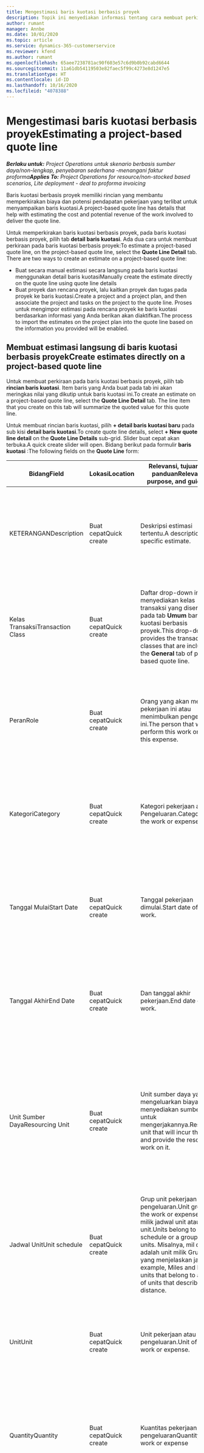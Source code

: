 ```yaml
---
title: Mengestimasi baris kuotasi berbasis proyek
description: Topik ini menyediakan informasi tentang cara membuat perkiraan pada baris kuotasi berbasis proyek.
author: rumant
manager: Annbe
ms.date: 10/01/2020
ms.topic: article
ms.service: dynamics-365-customerservice
ms.reviewer: kfend
ms.author: rumant
ms.openlocfilehash: 65aee7238781ac90f603e57c6d9b0b92cabd6644
ms.sourcegitcommit: 11a61db54119503e82faec5f99c4273e8d1247e5
ms.translationtype: HT
ms.contentlocale: id-ID
ms.lasthandoff: 10/16/2020
ms.locfileid: "4078388"
---
```

# <a name="estimating-a-project-based-quote-line"></a><span data-ttu-id="1d2b4-103">Mengestimasi baris kuotasi berbasis proyek</span><span class="sxs-lookup"><span data-stu-id="1d2b4-103">Estimating a project-based quote line</span></span>

<span data-ttu-id="1d2b4-104">_**Berlaku untuk:** Project Operations untuk skenario berbasis sumber daya/non-lengkap, penyebaran sederhana -menangani faktur proforma_</span><span class="sxs-lookup"><span data-stu-id="1d2b4-104">_**Applies To:** Project Operations for resource/non-stocked based scenarios, Lite deployment - deal to proforma invoicing_</span></span>

<span data-ttu-id="1d2b4-105">Baris kuotasi berbasis proyek memiliki rincian yang membantu memperkirakan biaya dan potensi pendapatan pekerjaan yang terlibat untuk menyampaikan baris kuotasi.</span><span class="sxs-lookup"><span data-stu-id="1d2b4-105">A project-based quote line has details that help with estimating the cost and potential revenue of the work involved to deliver the quote line.</span></span>

<span data-ttu-id="1d2b4-106">Untuk memperkirakan baris kuotasi berbasis proyek, pada baris kuotasi berbasis proyek, pilih tab **detail baris kuotasi**. Ada dua cara untuk membuat perkiraan pada baris kuotasi berbasis proyek:</span><span class="sxs-lookup"><span data-stu-id="1d2b4-106">To estimate a project-based quote line, on the project-based quote line, select the **Quote Line Detail** tab. There are two ways to create an estimate on a project-based quote line:</span></span>

- <span data-ttu-id="1d2b4-107">Buat secara manual estimasi secara langsung pada baris kuotasi menggunakan detail baris kuotasi</span><span class="sxs-lookup"><span data-stu-id="1d2b4-107">Manually create the estimate directly on the quote line using quote line details</span></span> 
- <span data-ttu-id="1d2b4-108">Buat proyek dan rencana proyek, lalu kaitkan proyek dan tugas pada proyek ke baris kuotasi.</span><span class="sxs-lookup"><span data-stu-id="1d2b4-108">Create a project and a project plan, and then associate the project and tasks on the project to the quote line.</span></span> <span data-ttu-id="1d2b4-109">Proses untuk mengimpor estimasi pada rencana proyek ke baris kuotasi berdasarkan informasi yang Anda berikan akan diaktifkan.</span><span class="sxs-lookup"><span data-stu-id="1d2b4-109">The process to import the estimates on the project plan into the quote line based on the information you provided will be enabled.</span></span>

## <a name="create-estimates-directly-on-a-project-based-quote-line"></a><span data-ttu-id="1d2b4-110">Membuat estimasi langsung di baris kuotasi berbasis proyek</span><span class="sxs-lookup"><span data-stu-id="1d2b4-110">Create estimates directly on a project-based quote line</span></span>

<span data-ttu-id="1d2b4-111">Untuk membuat perkiraan pada baris kuotasi berbasis proyek, pilih tab **rincian baris kuotasi**. Item baris yang Anda buat pada tab ini akan meringkas nilai yang dikutip untuk baris kuotasi ini.</span><span class="sxs-lookup"><span data-stu-id="1d2b4-111">To create an estimate on a project-based quote line, select the **Quote Line Detail** tab. The line item that you create on this tab will summarize the quoted value for this quote line.</span></span> 

<span data-ttu-id="1d2b4-112">Untuk membuat rincian baris kuotasi, pilih **+ detail baris kuotasi baru** pada sub kisi **detail baris kuotasi**.</span><span class="sxs-lookup"><span data-stu-id="1d2b4-112">To create quote line details, select **+ New quote line detail** on the **Quote Line Details** sub-grid.</span></span> <span data-ttu-id="1d2b4-113">Slider buat cepat akan terbuka.</span><span class="sxs-lookup"><span data-stu-id="1d2b4-113">A quick create slider will open.</span></span> <span data-ttu-id="1d2b4-114">Bidang berikut pada formulir **baris kuotasi** :</span><span class="sxs-lookup"><span data-stu-id="1d2b4-114">The following fields on the **Quote Line** form:</span></span>

| <span data-ttu-id="1d2b4-115">**Bidang**</span><span class="sxs-lookup"><span data-stu-id="1d2b4-115">**Field**</span></span> | <span data-ttu-id="1d2b4-116">**Lokasi**</span><span class="sxs-lookup"><span data-stu-id="1d2b4-116">**Location**</span></span> | <span data-ttu-id="1d2b4-117">**Relevansi, tujuan, dan panduan**</span><span class="sxs-lookup"><span data-stu-id="1d2b4-117">**Relevance, purpose, and guidance**</span></span> | <span data-ttu-id="1d2b4-118">**Dampak hilir**</span><span class="sxs-lookup"><span data-stu-id="1d2b4-118">**Downstream impact**</span></span> |
| --- | --- | --- | --- |
| <span data-ttu-id="1d2b4-119">KETERANGAN</span><span class="sxs-lookup"><span data-stu-id="1d2b4-119">Description</span></span> | <span data-ttu-id="1d2b4-120">Buat cepat</span><span class="sxs-lookup"><span data-stu-id="1d2b4-120">Quick create</span></span> | <span data-ttu-id="1d2b4-121">Deskripsi estimasi tertentu.</span><span class="sxs-lookup"><span data-stu-id="1d2b4-121">A description of the specific estimate.</span></span> | <span data-ttu-id="1d2b4-122">Bidang ini default untuk detail baris kuotasi terkait untuk biaya yang dibuat secara otomatis.</span><span class="sxs-lookup"><span data-stu-id="1d2b4-122">This field defaults to the related quote line detail for cost that is automatically created.</span></span> |
| <span data-ttu-id="1d2b4-123">Kelas Transaksi</span><span class="sxs-lookup"><span data-stu-id="1d2b4-123">Transaction Class</span></span> | <span data-ttu-id="1d2b4-124">Buat cepat</span><span class="sxs-lookup"><span data-stu-id="1d2b4-124">Quick create</span></span> | <span data-ttu-id="1d2b4-125">Daftar drop-down ini menyediakan kelas transaksi yang disertakan pada tab **Umum** baris kuotasi berbasis proyek.</span><span class="sxs-lookup"><span data-stu-id="1d2b4-125">This drop-down list provides the transaction classes that are included on the **General** tab of project-based quote line.</span></span>  | <span data-ttu-id="1d2b4-126">Bidang ini default untuk detail baris kuotasi terkait untuk biaya yang dibuat secara otomatis.</span><span class="sxs-lookup"><span data-stu-id="1d2b4-126">This field defaults to the related quote line detail for cost that is automatically created.</span></span> |
| <span data-ttu-id="1d2b4-127">Peran</span><span class="sxs-lookup"><span data-stu-id="1d2b4-127">Role</span></span> | <span data-ttu-id="1d2b4-128">Buat cepat</span><span class="sxs-lookup"><span data-stu-id="1d2b4-128">Quick create</span></span> | <span data-ttu-id="1d2b4-129">Orang yang akan melakukan pekerjaan ini atau menimbulkan pengeluaran ini.</span><span class="sxs-lookup"><span data-stu-id="1d2b4-129">The person that will perform this work or incur this expense.</span></span> | <span data-ttu-id="1d2b4-130">Bidang ini default untuk detail baris kuotasi terkait untuk biaya yang dibuat secara otomatis.</span><span class="sxs-lookup"><span data-stu-id="1d2b4-130">This field defaults to the related quote line detail for cost that is automatically created.</span></span> |
| <span data-ttu-id="1d2b4-131">Kategori</span><span class="sxs-lookup"><span data-stu-id="1d2b4-131">Category</span></span> | <span data-ttu-id="1d2b4-132">Buat cepat</span><span class="sxs-lookup"><span data-stu-id="1d2b4-132">Quick create</span></span> | <span data-ttu-id="1d2b4-133">Kategori pekerjaan atau Pengeluaran.</span><span class="sxs-lookup"><span data-stu-id="1d2b4-133">Category of the work or expense.</span></span> | <span data-ttu-id="1d2b4-134">Bidang ini default untuk detail baris kuotasi terkait untuk biaya yang dibuat secara otomatis.</span><span class="sxs-lookup"><span data-stu-id="1d2b4-134">This field defaults to the related quote line detail for cost that is automatically created.</span></span> |
| <span data-ttu-id="1d2b4-135">Tanggal Mulai</span><span class="sxs-lookup"><span data-stu-id="1d2b4-135">Start Date</span></span> | <span data-ttu-id="1d2b4-136">Buat cepat</span><span class="sxs-lookup"><span data-stu-id="1d2b4-136">Quick create</span></span> | <span data-ttu-id="1d2b4-137">Tanggal pekerjaan dimulai.</span><span class="sxs-lookup"><span data-stu-id="1d2b4-137">Start date of the work.</span></span> | <span data-ttu-id="1d2b4-138">Bidang ini default untuk detail baris kuotasi terkait untuk biaya yang dibuat secara otomatis.</span><span class="sxs-lookup"><span data-stu-id="1d2b4-138">This field defaults to the related quote line detail for cost that is automatically created.</span></span> |
| <span data-ttu-id="1d2b4-139">Tanggal Akhir</span><span class="sxs-lookup"><span data-stu-id="1d2b4-139">End Date</span></span> | <span data-ttu-id="1d2b4-140">Buat cepat</span><span class="sxs-lookup"><span data-stu-id="1d2b4-140">Quick create</span></span> | <span data-ttu-id="1d2b4-141">Dan tanggal akhir pekerjaan.</span><span class="sxs-lookup"><span data-stu-id="1d2b4-141">End date of the work.</span></span> | <span data-ttu-id="1d2b4-142">Bidang ini default untuk detail baris kuotasi terkait untuk biaya yang dibuat secara otomatis.</span><span class="sxs-lookup"><span data-stu-id="1d2b4-142">This field defaults to the related quote line detail for cost that is automatically created.</span></span> |
| <span data-ttu-id="1d2b4-143">Unit Sumber Daya</span><span class="sxs-lookup"><span data-stu-id="1d2b4-143">Resourcing Unit</span></span> | <span data-ttu-id="1d2b4-144">Buat cepat</span><span class="sxs-lookup"><span data-stu-id="1d2b4-144">Quick create</span></span> | <span data-ttu-id="1d2b4-145">Unit sumber daya yang akan mengeluarkan biaya ini dan menyediakan sumber daya untuk mengerjakannya.</span><span class="sxs-lookup"><span data-stu-id="1d2b4-145">Resourcing unit that will incur this cost and provide the resource to work on it.</span></span> | <span data-ttu-id="1d2b4-146">Bidang ini default untuk detail baris kuotasi terkait untuk biaya yang dibuat secara otomatis.</span><span class="sxs-lookup"><span data-stu-id="1d2b4-146">This field defaults to the related quote line detail for cost that is automatically created.</span></span> <span data-ttu-id="1d2b4-147">Bidang ini juga digunakan dalam pengambilan harga biaya.</span><span class="sxs-lookup"><span data-stu-id="1d2b4-147">This field is also used in cost price retrieval.</span></span> |
| <span data-ttu-id="1d2b4-148">Jadwal Unit</span><span class="sxs-lookup"><span data-stu-id="1d2b4-148">Unit schedule</span></span> | <span data-ttu-id="1d2b4-149">Buat cepat</span><span class="sxs-lookup"><span data-stu-id="1d2b4-149">Quick create</span></span> | <span data-ttu-id="1d2b4-150">Grup unit pekerjaan atau pengeluaran.</span><span class="sxs-lookup"><span data-stu-id="1d2b4-150">Unit group of the work or expense.</span></span> <span data-ttu-id="1d2b4-151">Unit milik jadwal unit atau grup unit.</span><span class="sxs-lookup"><span data-stu-id="1d2b4-151">Units belong to a unit schedule or a group of units.</span></span> <span data-ttu-id="1d2b4-152">Misalnya, mil dan km adalah unit milik Grup unit yang menjelaskan jarak.</span><span class="sxs-lookup"><span data-stu-id="1d2b4-152">For example, Miles and KMs are units that belong to a group of units that describes distance.</span></span> | <span data-ttu-id="1d2b4-153">Bidang ini default untuk detail baris kuotasi terkait untuk biaya yang dibuat secara otomatis.</span><span class="sxs-lookup"><span data-stu-id="1d2b4-153">This field defaults to the related quote line detail for cost that is automatically created.</span></span> |
| <span data-ttu-id="1d2b4-154">Unit</span><span class="sxs-lookup"><span data-stu-id="1d2b4-154">Unit</span></span> | <span data-ttu-id="1d2b4-155">Buat cepat</span><span class="sxs-lookup"><span data-stu-id="1d2b4-155">Quick create</span></span> | <span data-ttu-id="1d2b4-156">Unit pekerjaan atau pengeluaran.</span><span class="sxs-lookup"><span data-stu-id="1d2b4-156">Unit of the work or expense.</span></span> | <span data-ttu-id="1d2b4-157">Bidang ini default untuk detail baris kuotasi terkait untuk biaya yang dibuat secara otomatis.</span><span class="sxs-lookup"><span data-stu-id="1d2b4-157">This field defaults to the related quote line detail for cost that is automatically created.</span></span> |
| <span data-ttu-id="1d2b4-158">Quantity</span><span class="sxs-lookup"><span data-stu-id="1d2b4-158">Quantity</span></span> | <span data-ttu-id="1d2b4-159">Buat cepat</span><span class="sxs-lookup"><span data-stu-id="1d2b4-159">Quick create</span></span> | <span data-ttu-id="1d2b4-160">Kuantitas pekerjaan atau pengeluaran</span><span class="sxs-lookup"><span data-stu-id="1d2b4-160">Quantity of work or expense</span></span> | <span data-ttu-id="1d2b4-161">Bidang ini default untuk detail baris kuotasi terkait untuk biaya yang dibuat secara otomatis.</span><span class="sxs-lookup"><span data-stu-id="1d2b4-161">This field defaults to the related quote line detail for cost that is automatically created.</span></span> |
| <span data-ttu-id="1d2b4-162">Harga unit</span><span class="sxs-lookup"><span data-stu-id="1d2b4-162">Unit price</span></span> | <span data-ttu-id="1d2b4-163">Buat cepat</span><span class="sxs-lookup"><span data-stu-id="1d2b4-163">Quick create</span></span> | <span data-ttu-id="1d2b4-164">Tarif tagihan peran yang melakukan pekerjaan atau harga penjualan dari kategori pengeluaran.</span><span class="sxs-lookup"><span data-stu-id="1d2b4-164">Bill rate of the role that is performing the work or the Sales price of the expense category.</span></span> <span data-ttu-id="1d2b4-165">Bidang ini default untuk waktu berdasarkan kombinasi peran dan sumber daya pada daftar harga proyek yang efektif untuk tanggal mulai.</span><span class="sxs-lookup"><span data-stu-id="1d2b4-165">This field defaults for Time based on the role and resourcing unit combination on the project price list that is effective for the start date.</span></span> <span data-ttu-id="1d2b4-166">Untuk pengeluaran, bidang ini default dari konfigurasi harga untuk kategori transaksi dalam daftar harga proyek yang efektif untuk tanggal mulai.</span><span class="sxs-lookup"><span data-stu-id="1d2b4-166">For expenses, this field defaults from the price setup for the transaction category in the project price list that is effective for the start date.</span></span> <span data-ttu-id="1d2b4-167">Jika metode harga untuk kategori transaksi bukan harga per unit, tidak ada default, dan bidang ini akan dibiarkan kosong.</span><span class="sxs-lookup"><span data-stu-id="1d2b4-167">If the pricing method for the transaction category is not price-per-unit, there is no default, and this field is left blank.</span></span> | <span data-ttu-id="1d2b4-168">Tarif biaya peran yang melakukan pekerjaan atau biaya per unit dari kategori pengeluaran.</span><span class="sxs-lookup"><span data-stu-id="1d2b4-168">Cost rate of the role that is performing the work or the cost-per-unit of the expense category.</span></span> <span data-ttu-id="1d2b4-169">Bidang ini default untuk waktu berdasarkan kombinasi peran dan sumber daya pada harga unit kontrak daftar harga kuotasi yang efektif untuk tanggal mulai.</span><span class="sxs-lookup"><span data-stu-id="1d2b4-169">This field defaults for Time based on the role and resourcing unit combination on the price of the Contracting unit of the Quote price list that is effective for the start date.</span></span> <span data-ttu-id="1d2b4-170">Untuk pengeluaran, bidang ini default dari konfigurasi harga untuk kategori transaksi dalam daftar harga biaya unit kontrak yang efektif untuk tanggal mulai.</span><span class="sxs-lookup"><span data-stu-id="1d2b4-170">For expenses, this field defaults from the price setup for the transaction category in the cost price list of Contracting unit that is effective for the start date.</span></span> <span data-ttu-id="1d2b4-171">Jika metode harga untuk kategori transaksi bukan harga per unit, tidak ada default, dan bidang ini akan dibiarkan kosong.</span><span class="sxs-lookup"><span data-stu-id="1d2b4-171">If the pricing method for the transaction category is not price-per-unit, there is no default and this field is left blank.</span></span> |
| <span data-ttu-id="1d2b4-172">Perkiraan Pajak</span><span class="sxs-lookup"><span data-stu-id="1d2b4-172">Estimated Tax</span></span> | <span data-ttu-id="1d2b4-173">Buat cepat</span><span class="sxs-lookup"><span data-stu-id="1d2b4-173">Quick create</span></span> | <span data-ttu-id="1d2b4-174">Anda dapat memasukkan perkiraan pajak untuk pekerjaan atau pengeluaran ini secara manual.</span><span class="sxs-lookup"><span data-stu-id="1d2b4-174">You can manually enter the estimated tax for this work or expense.</span></span> | <span data-ttu-id="1d2b4-175">Tidak ada dampak hilir dari bidang ini.</span><span class="sxs-lookup"><span data-stu-id="1d2b4-175">There is no downstream impact of this field.</span></span> |
| <span data-ttu-id="1d2b4-176">Jumlah</span><span class="sxs-lookup"><span data-stu-id="1d2b4-176">Amount</span></span> | <span data-ttu-id="1d2b4-177">Buat cepat</span><span class="sxs-lookup"><span data-stu-id="1d2b4-177">Quick create</span></span> | <span data-ttu-id="1d2b4-178">Anda dapat secara manual memasukkan informasi ke bidang ini jika bidang **kuantitas** dan **harga** dibiarkan kosong.</span><span class="sxs-lookup"><span data-stu-id="1d2b4-178">You can manually input information into this field if the **Quantity** and **Price** fields are left blank.</span></span> <span data-ttu-id="1d2b4-179">Jika bidang ini tidak kosong, bidang ini menjadi hanya baca dan dihitung sebagai (kuantitas \* harga satuan) + pajak.</span><span class="sxs-lookup"><span data-stu-id="1d2b4-179">If these fields are not blank, this field becomes read-only and is calculated as (Quantity \* Unit price) + Tax.</span></span> | <span data-ttu-id="1d2b4-180">Tidak ada dampak hilir dari bidang ini.</span><span class="sxs-lookup"><span data-stu-id="1d2b4-180">There is no downstream impact of this field.</span></span> |

## <a name="update-prices-on-quote-line-details"></a><span data-ttu-id="1d2b4-181">Memperbarui harga pada detail baris kuotasi</span><span class="sxs-lookup"><span data-stu-id="1d2b4-181">Update prices on quote line details</span></span>

<span data-ttu-id="1d2b4-182">Jika Anda telah mengubah harga pada daftar harga proyek yang dilampirkan ke kuotasi, atau pada daftar harga biaya unit kontrak, Anda dapat memilih **hitung ulang** pada **halaman kuotasi** , untuk me-refresh harga pada rincian baris kuotasi individual untuk mencerminkan perubahan ini.</span><span class="sxs-lookup"><span data-stu-id="1d2b4-182">If you have changed prices on the project price list that is attached to the quote, or on cost price list of the contracting unit, you can select **Recalculate** on the **Quote** page, to refresh the prices on the individual quote line details to reflect this change.</span></span> <span data-ttu-id="1d2b4-183">Bila Anda memilih **hitung ulang** , terjadi peringatan yang menginformasikan pada Anda bahwa harga pada detail baris kuotasi untuk semua baris kuotasi pada kuotasi ini akan diatur ulang.</span><span class="sxs-lookup"><span data-stu-id="1d2b4-183">When you select **Recalculate** , a warning occurs that informs you that prices on quote line details for all quote lines on this quote will be reset.</span></span> <span data-ttu-id="1d2b4-184">Pilih **ya** , untuk menyegarkan harga untuk detail baris penjualan dan kuotasi biaya.</span><span class="sxs-lookup"><span data-stu-id="1d2b4-184">Select **Yes** , to refresh prices for both sales and cost quote line details.</span></span>

## <a name="access-quote-line-details-for-cost"></a><span data-ttu-id="1d2b4-185">Akses Rincian baris kuotasi untuk biaya</span><span class="sxs-lookup"><span data-stu-id="1d2b4-185">Access quote line details for cost</span></span>

<span data-ttu-id="1d2b4-186">Pada tab **rincian baris kuotasi** , pilih baris di kisi untuk mengaktifkan beberapa tindakan di toolbar subkisi.</span><span class="sxs-lookup"><span data-stu-id="1d2b4-186">On the **Quote Line Details** tab, select a row in the grid to enable some actions on the toolbar of the sub-grid.</span></span> <span data-ttu-id="1d2b4-187">Tindakan pertama pada bilah alat subkisi saat detail baris kuotasi dipilih adalah **Buka detail biaya**.</span><span class="sxs-lookup"><span data-stu-id="1d2b4-187">The first action on the sub-grid tool bar when a quote line detail is selected is **Open Cost Detail**.</span></span> <span data-ttu-id="1d2b4-188">Pilih **Buka detail biaya** untuk melihat tingkat biaya dan jumlah yang terkait untuk baris kuotasi ini.</span><span class="sxs-lookup"><span data-stu-id="1d2b4-188">Select **Open Cost Detail** to see the related cost rate and amount for this quote line.</span></span>

> [!NOTE]
> <span data-ttu-id="1d2b4-189">Mengubah unit sumber daya, kuantitas, tanggal, peran, atau nilai kategori pada detail baris kuotasi untuk biaya akan mengubah nilai yang sesuai pada rincian baris kuotasi untuk penjualan.</span><span class="sxs-lookup"><span data-stu-id="1d2b4-189">Changing the resourcing unit, quantity, dates, role, or category values on the quote line detail for cost will change the corresponding values on the quote line details for sales.</span></span>
## <a name="currency-on-quote-line-details-for-cost-and-sales"></a><span data-ttu-id="1d2b4-190">Mata uang pada detail baris kuotasi untuk biaya dan penjualan</span><span class="sxs-lookup"><span data-stu-id="1d2b4-190">Currency on quote line details for cost and sales</span></span>

<span data-ttu-id="1d2b4-191">Mata uang pada detail baris kuotasi untuk default penjualan dari daftar harga proyek yang efektif untuk tanggal mulai detail baris kuotasi.</span><span class="sxs-lookup"><span data-stu-id="1d2b4-191">Currency on the quote line detail for sales defaults from the project price list that is effective for the start date of the quote line detail.</span></span>

<span data-ttu-id="1d2b4-192">Mata uang pada detail baris kuotasi untuk biaya adalah default dari daftar harga unit kontrak kuotasi yang efektif untuk tanggal mulai detail baris kuotasi untuk biaya.</span><span class="sxs-lookup"><span data-stu-id="1d2b4-192">Currency on the quote line detail for cost defaults from the price list of the contracting unit of the quote that is effective for the start date of the quote line detail for cost.</span></span>

<span data-ttu-id="1d2b4-193">Perhitungan profitabilitas mengkonversi jumlah rincian baris kuotasi untuk biaya dan penjualan ke mata uang dasar lingkungan untuk melaporkan perkiraan margin secara keseluruhan pada kuotasi.</span><span class="sxs-lookup"><span data-stu-id="1d2b4-193">Profitability calculations convert the amount on quote line details for cost and sales into the base currency of the environment to report the overall estimated margin on the quote.</span></span>

<span data-ttu-id="1d2b4-194">Hal ini dapat mengakibatkan kesalahan pembulatan mata uang dan perubahan margin karena kurangnya nilai tukar efektif tanggal.</span><span class="sxs-lookup"><span data-stu-id="1d2b4-194">This could result in currency rounding errors and changing margins because of the lack of date effective exchange rates.</span></span> <span data-ttu-id="1d2b4-195">Gunakan penghitungan ini pada kuotasi proyek hanya sebagai perkiraan dan bukan aktual dan resmi atau pelaporan lainnya yang memerlukan ketepatan lebih tinggi dalam pembulatan dan kesadaran efektivitas tanggal untuk nilai tukar.</span><span class="sxs-lookup"><span data-stu-id="1d2b4-195">Use these calculations on Project quotes only as approximations and not actual statutory or other reporting that requires higher precision of rounding and awareness of date effectivity for exchange rates.</span></span>
